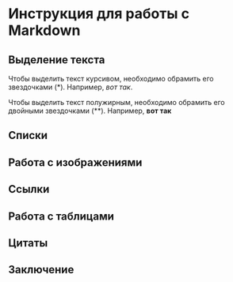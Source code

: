 # Инструкция для работы с Markdown

## Выделение текста

Чтобы выделить текст курсивом, необходимо обрамить его звездочками (*). Например, *вот так*.

Чтобы выделить текст полужирным, необходимо обрамить его двойными звездочками (**). Например,  **вот так** 
## Списки

## Работа с изображениями

## Ссылки

## Работа с таблицами

## Цитаты 

## Заключение